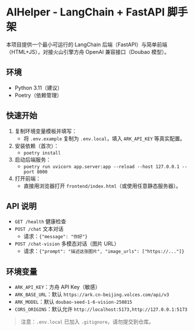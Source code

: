 # AIHelper - LangChain + FastAPI 脚手架

本项目提供一个最小可运行的 LangChain 后端（FastAPI）与简单前端（HTML+JS），对接火山引擎方舟 OpenAI 兼容接口（Doubao 模型）。

## 环境
- Python 3.11（建议）
- Poetry（依赖管理）

## 快速开始
1. 复制环境变量模板并填写：
   - 将 `.env.example` 复制为 `.env.local`，填入 `ARK_API_KEY` 等真实配置。
2. 安装依赖（首次）：
   - `poetry install`
3. 启动后端服务：
   - `poetry run uvicorn app.server:app --reload --host 127.0.0.1 --port 8000`
4. 打开前端：
   - 直接用浏览器打开 `frontend/index.html`（或使用任意静态服务器）。

## API 说明
- `GET /health` 健康检查
- `POST /chat` 文本对话
  - 请求：`{"message": "你好"}`
- `POST /chat-vision` 多模态对话（图片 URL）
  - 请求：`{"prompt": "描述这张图片", "image_urls": ["https://..."]}`

## 环境变量
- `ARK_API_KEY`：方舟 API Key（敏感）
- `ARK_BASE_URL`：默认 `https://ark.cn-beijing.volces.com/api/v3`
- `ARK_MODEL`：默认 `doubao-seed-1-6-vision-250815`
- `CORS_ORIGINS`：默认允许 `http://localhost:5173,http://127.0.0.1:5173`

> 注意：`.env.local` 已加入 `.gitignore`，请勿提交到仓库。

